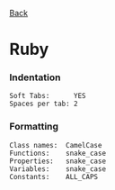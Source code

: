 [Back](https://github.com/digiti/styleguides)
# Ruby

### Indentation

```
Soft Tabs:      YES
Spaces per tab: 2
````

### Formatting

```
Class names:  CamelCase
Functions:    snake_case
Properties:   snake_case
Variables:    snake_case
Constants:    ALL_CAPS
```